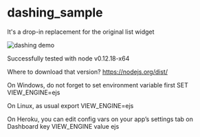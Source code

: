 # dashing_sample

It's a drop-in replacement for the original list widget

![dashing demo](http://i.imgur.com/QEargPB.gif)

Successfully tested with node v0.12.18-x64

Where to download that version? https://nodejs.org/dist/

On Windows, do not forget to set environment variable first
SET VIEW_ENGINE=ejs

On Linux, as usual
export VIEW_ENGINE=ejs

On Heroku, you can edit config vars on your app’s settings tab on Dashboard
key VIEW_ENGINE
value ejs
